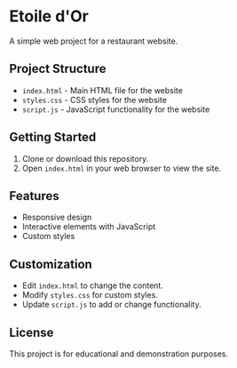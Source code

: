 # Etoile d'Or

A simple web project for a restaurant website.

## Project Structure

- `index.html` - Main HTML file for the website
- `styles.css` - CSS styles for the website
- `script.js` - JavaScript functionality for the website

## Getting Started

1. Clone or download this repository.
2. Open `index.html` in your web browser to view the site.

## Features

- Responsive design
- Interactive elements with JavaScript
- Custom styles

## Customization

- Edit `index.html` to change the content.
- Modify `styles.css` for custom styles.
- Update `script.js` to add or change functionality.

## License

This project is for educational and demonstration purposes.
